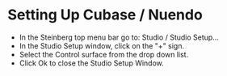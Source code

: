 # Setting Up Cubase / Nuendo

* In the Steinberg top menu bar go to: Studio / Studio Setup...
* In the Studio Setup window, click on the "+" sign.
* Select the Control surface from the drop down list.
* Click Ok to close the Studio Setup Window.